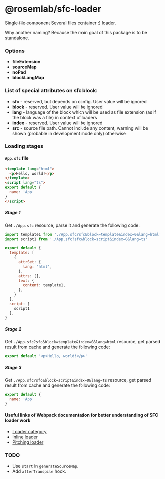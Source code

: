 # @rosemlab/sfc-loader

~~Single file component~~ Several files container :) loader.

Why another naming? Because the main goal of this package is to be standalone.

### Options

- **fileExtension**
- **sourceMap**
- **noPad**
- **blockLangMap**

### List of special attributes on sfc block:

- **sfc** - reserved, but depends on config. User value will be ignored
- **block** - reserved. User value will be ignored
- **lang** - language of the block which will be used as file extension (as if the block was a file) in context of loaders
- **index** - reserved. User value will be ignored
- **src** - source file path. Cannot include any content, warning will be shown (probable in development mode only) otherwise

### Loading stages

#### `App.sfc` file

```html
<template lang="html">
  <p>Hello, world!</p>
</template>
<script lang="ts">
export default {
  name: 'App'
}
</script>
```

##### Stage 1

Get `./App.sfc` resource, parse it and generate the following code:

```javascript
import template1 from './App.sfc?sfc&block=template&index=0&lang=html'
import script1 from './App.sfc?sfc&block=script&index=0&lang=ts'

export default {
  template: [
    {
      attrSet: {
        lang: 'html',
      },
      attrs: [],
      text: {
        content: template1,
      },
    }
  ],
  script: [
    script1
  ],
}
```

##### Stage 2

Get `./App.sfc?sfc&block=template&index=0&lang=html` resource, get parsed result from cache and generate the following code:

```javascript
export default '<p>Hello, world!</p>'
```

##### Stage 3

Get `./App.sfc?sfc&block=script&index=0&lang=ts` resource, get parsed result from cache and generate the following code:

```javascript
export default {
  name: 'App'
}
```

#### Useful links of Webpack documentation for better understanding of SFC loader work

- [Loader category](https://webpack.js.org/configuration/module/#ruleenforce)
- [Inline loader](https://webpack.js.org/concepts/loaders/#inline)
- [Pitching loader](https://webpack.js.org/api/loaders/#pitching-loader)

### TODO

- Use `start` in `generateSourceMap`.
- Add `afterTranspile` hook.
